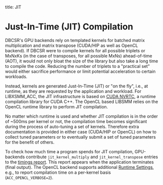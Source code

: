 title: JIT

# Just-In-Time (JIT) Compilation

DBCSR's GPU backends rely on templated kernels for batched matrix multiplication and matrix transpose (CUDA/HIP as well as OpenCL backend). If DBCSR were to compile kernels for all possible triplets or MxNxKs (in the case of transposes, for all possible MxNs) ahead-of-time (AOT), it would not only bloat the size of the library but also take a long time to compile the code. Reducing the number of triplets to a "practical set" would either sacrifice performance or limit potential acceleration to certain workloads.

Instead, kernels are generated Just-In-Time (JIT) or "on the fly", i.e., at runtime, as they are requested by the application and workload. For LIBXSMM_ACC, the JIT infrastructure is based on [CUDA NVRTC](https://docs.nvidia.com/cuda/nvrtc/), a runtime compilation library for CUDA C++. The OpenCL based LIBSMM relies on the OpenCL runtime library to perform JIT compilation.

No matter which runtime is used and whether JIT compilation is in the order of ~500ms per kernel or not, the compilation time becomes significant during the process of auto-tuning a set of kernels. Therefore extra documentation is provided in either case (CUDA/HIP or OpenCL) on how to collect tuned parameters or to eventually submit a set of tuned parameters for the benefit of others.

To check how much time a program spends for JIT compilation, GPU-backends contribute `jit_kernel_multiply` and `jit_kernel_transpose` entries to the [timings report](1-insights.html). This report appears when the application terminates (final output). The OpenCL backend supports additional [Runtime Settings](../../3-developer-guide/3-programming/2-accelerator-backend/3-opencl-backend.html), e.g., to report compilation time on a per-kernel basis (`ACC_OPENCL_VERBOSE=2`).
